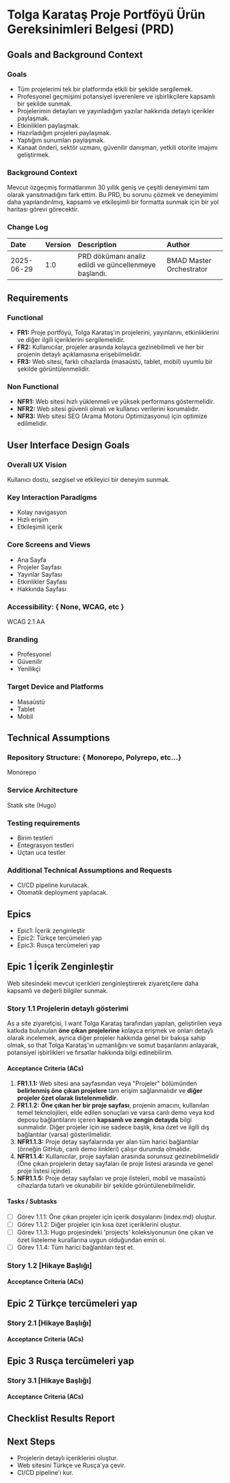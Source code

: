 # Tolga Karataş Proje Portföyü Ürün Gereksinimleri Belgesi (PRD)

## Goals and Background Context

### Goals

- Tüm projelerimi tek bir platformda etkili bir şekilde sergilemek.
- Profesyonel geçmişimi potansiyel işverenlere ve işbirlikçilere kapsamlı bir şekilde sunmak.
- Projelerimin detayları ve yayınladığım yazılar hakkında detaylı içerikler paylaşmak.
- Etkinlikleri paylaşmak.
- Hazırladığım projeleri paylaşmak.
- Yaptığım sunumları paylaşmak.
- Kanaat önderi, sektör uzmanı, güvenilir danışman, yetkili otorite imajımı geliştirmek.

### Background Context

Mevcut özgeçmiş formatlarımın 30 yıllık geniş ve çeşitli deneyimimi tam olarak yansıtmadığını fark ettim. Bu PRD, bu sorunu çözmek ve deneyimimi daha yapılandırılmış, kapsamlı ve etkileşimli bir formatta sunmak için bir yol haritası görevi görecektir.

### Change Log

| Date | Version | Description | Author |
| :--- | :------ | :---------- | :----- |
| 2025-06-29 | 1.0     | PRD dökümanı analiz edildi ve güncellenmeye başlandı. | BMAD Master Orchestrator |

## Requirements

### Functional

- **FR1:** Proje portföyü, Tolga Karataş'ın projelerini, yayınlarını, etkinliklerini ve diğer ilgili içeriklerini sergilemelidir.
- **FR2:** Kullanıcılar, projeler arasında kolayca gezinebilmeli ve her bir projenin detaylı açıklamasına erişebilmelidir.
- **FR3:** Web sitesi, farklı cihazlarda (masaüstü, tablet, mobil) uyumlu bir şekilde görüntülenmelidir.

### Non Functional

- **NFR1:** Web sitesi hızlı yüklenmeli ve yüksek performans göstermelidir.
- **NFR2:** Web sitesi güvenli olmalı ve kullanıcı verilerini korumalıdır.
- **NFR3:** Web sitesi SEO (Arama Motoru Optimizasyonu) için optimize edilmelidir.

## User Interface Design Goals

### Overall UX Vision
Kullanıcı dostu, sezgisel ve etkileyici bir deneyim sunmak.

### Key Interaction Paradigms
- Kolay navigasyon
- Hızlı erişim
- Etkileşimli içerik

### Core Screens and Views
- Ana Sayfa
- Projeler Sayfası
- Yayınlar Sayfası
- Etkinlikler Sayfası
- Hakkında Sayfası

### Accessibility: { None, WCAG, etc }
WCAG 2.1 AA

### Branding
- Profesyonel
- Güvenilir
- Yenilikçi

### Target Device and Platforms
- Masaüstü
- Tablet
- Mobil

## Technical Assumptions

### Repository Structure: { Monorepo, Polyrepo, etc...}
Monorepo

### Service Architecture
Statik site (Hugo)

### Testing requirements
- Birim testleri
- Entegrasyon testleri
- Uçtan uca testler

### Additional Technical Assumptions and Requests
- CI/CD pipeline kurulacak.
- Otomatik deployment yapılacak.

## Epics

- Epic1: İçerik zenginleştir
- Epic2: Türkçe tercümeleri yap
- Epic3: Rusça tercümeleri yap

## Epic 1 İçerik Zenginleştir

Web sitesindeki mevcut içerikleri zenginleştirerek ziyaretçilere daha kapsamlı ve değerli bilgiler sunmak.

### Story 1.1 Projelerin detaylı gösterimi

As a site ziyaretçisi,
I want Tolga Karataş tarafından yapılan, geliştirilen veya katkıda bulunulan **öne çıkan projelerine** kolayca erişmek ve onları detaylı olarak incelemek, ayrıca diğer projeler hakkında genel bir bakışa sahip olmak,
so that Tolga Karataş'ın uzmanlığını ve somut başarılarını anlayarak, potansiyel işbirlikleri ve fırsatlar hakkında bilgi edinebilirim.

#### Acceptance Criteria (ACs)

1.  **FR1.1.1:** Web sitesi ana sayfasından veya "Projeler" bölümünden **belirlenmiş öne çıkan projelere** tam erişim sağlanmalıdır ve **diğer projeler özet olarak listelenmelidir**.
2.  **FR1.1.2:** **Öne çıkan her bir proje sayfası**, projenin amacını, kullanılan temel teknolojileri, elde edilen sonuçları ve varsa canlı demo veya kod deposu bağlantılarını içeren **kapsamlı ve zengin detayda** bilgi sunmalıdır. Diğer projeler için ise sadece başlık, kısa özet ve ilgili dış bağlantılar (varsa) gösterilmelidir.
3.  **NFR1.1.3:** Proje detay sayfalarında yer alan tüm harici bağlantılar (örneğin GitHub, canlı demo linkleri) çalışır durumda olmalıdır.
4.  **NFR1.1.4:** Kullanıcılar, proje sayfaları arasında sorunsuz gezinebilmelidir (Öne çıkan projelerin detay sayfaları ile proje listesi arasında ve genel proje listesi içinde).
5.  **NFR1.1.5:** Proje detay sayfaları ve proje listeleri, mobil ve masaüstü cihazlarda tutarlı ve okunabilir bir şekilde görüntülenebilmelidir.

#### Tasks / Subtasks

- [ ] Görev 1.1.1: Öne çıkan projeler için içerik dosyalarını (index.md) oluştur.
- [ ] Görev 1.1.2: Diğer projeler için kısa özet içeriklerini oluştur.
- [ ] Görev 1.1.3: Hugo projesindeki 'projects' koleksiyonunun öne çıkan ve özet listeleme kurallarına uygun olduğundan emin ol.
- [ ] Görev 1.1.4: Tüm harici bağlantıları test et.

### Story 1.2 [Hikaye Başlığı]
#### Acceptance Criteria (ACs)
## Epic 2 Türkçe tercümeleri yap
### Story 2.1 [Hikaye Başlığı]
#### Acceptance Criteria (ACs)
## Epic 3 Rusça tercümeleri yap
### Story 3.1 [Hikaye Başlığı]
#### Acceptance Criteria (ACs)
## Checklist Results Report

## Next Steps

- Projelerin detaylı içeriklerini oluştur.
- Web sitesini Türkçe ve Rusça'ya çevir.
- CI/CD pipeline'ı kur.